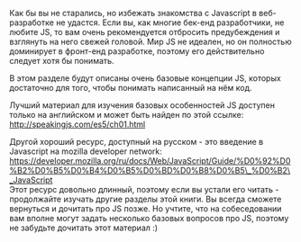 Как бы вы не старались, но избежать знакомства с Javascript в веб-разработке не удастся. Если вы, как многие бек-енд разработчики, не любите JS, то вам очень рекомендуется отбросить предубеждения и взглянуть на него свежей головой. Мир JS не идеален, но он полностью доминирует в фронт-енд разработке, поэтому его действительно следует хотя бы понимать.

В этом разделе будут описаны очень базовые концепции JS, которых достаточно для того, чтобы понимать написанный на нём код.



Лучший материал для изучения базовых особенностей JS доступен только на английском и может быть найден по этой ссылке: http://speakingjs.com/es5/ch01.html



Другой хороший ресурс, доступный на русском - это введение в Javascript на mozilla developer network:  
https://developer.mozilla.org/ru/docs/Web/JavaScript/Guide/%D0%92%D0%B2%D0%B5%D0%B4%D0%B5%D0%BD%D0%B8%D0%B5\_%D0%B2\_JavaScript  
Этот ресурс довольно длинный, поэтому если вы устали его читать - продолжайте изучать другие разделы этой книги. Вы всегда сможете вернуться и дочитать про JS позже. Но учтите, что на собеседовании вам вполне могут задать несколько базовых вопросов про JS, поэтому не забудьте дочитать этот материал :\)




